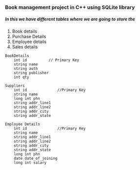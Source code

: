 ### Book management project in C++ using SQLite library 

##### In this we have different tables where we are going to store the 
1) Book details
2) Purchase Details
3) Employee details
4) Sales details


````
BookDetails
    int id			// Primary Key
    string name
    string auth
    string publisher
    int qty
````
```
Suppliers
    int id				//Primary Key
    string name
    long int phn
    string addr_line1
    string addr_line2
    string addr_city
    string addr_state
```
```
Employee Details
    int id				//Primary Key
    string name
    string addr_line1
    string addr_line2
    string addr_city
    string addr_state
    long int phn
    date date_of_joining
    long int salary
```



